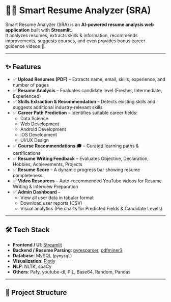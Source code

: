 # 🧑‍💼 Smart Resume Analyzer (SRA)

Smart Resume Analyzer (SRA) is an **AI-powered resume analysis web application** built with **Streamlit**.  
It analyzes resumes, extracts skills & information, recommends improvements, suggests courses, and even provides bonus career guidance videos 🎥.  

---

## ✨ Features

- ✅ **Upload Resumes (PDF)** – Extracts name, email, skills, experience, and number of pages  
- ✅ **Resume Analysis** – Evaluates candidate level (Fresher, Intermediate, Experienced)  
- ✅ **Skills Extraction & Recommendation** – Detects existing skills and suggests additional industry-relevant skills  
- ✅ **Career Path Prediction** – Identifies suitable career fields:
  - Data Science  
  - Web Development  
  - Android Development  
  - iOS Development  
  - UI/UX Design  
- ✅ **Course Recommendations 🎓** – Curated learning paths & certifications  
- ✅ **Resume Writing Feedback** – Evaluates Objective, Declaration, Hobbies, Achievements, Projects  
- ✅ **Resume Score** – A dynamic progress bar showing resume completeness  
- ✅ **Video Resources** – Auto-recommended YouTube videos for Resume Writing & Interview Preparation  
- ✅ **Admin Dashboard** –  
  - View all user data in tabular format  
  - Download user reports (CSV)  
  - Visual analytics (Pie charts for Predicted Fields & Candidate Levels)  

---

## 🛠️ Tech Stack

- **Frontend / UI**: [Streamlit](https://streamlit.io/)  
- **Backend / Resume Parsing**: [pyresparser](https://github.com/OmkarPathak/pyresparser), [pdfminer3](https://pypi.org/project/pdfminer3/)  
- **Database**: MySQL (`pymysql`)  
- **Visualization**: [Plotly](https://plotly.com/python/)  
- **NLP**: NLTK, spaCy  
- **Others**: Pafy, youtube-dl, PIL, Base64, Random, Pandas  

---

## 📂 Project Structure

